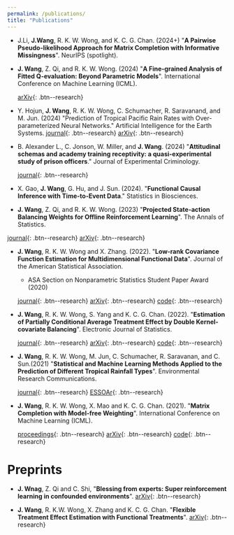 ```yaml
---
permalink: /publications/
title: "Publications"
---
```


- J.Li, **J.Wang**, R. K. W. Wong, and K. C. G. Chan. (2024+) "**A Pairwise Pseudo-likelihood Approach for Matrix Completion with Informative Missingness**". NeurIPS (spotlight).
 
- **J. Wang**, Z. Qi, and R. K. W. Wong. (2024) "**A Fine-grained Analysis of Fitted Q-evaluation: Beyond Parametric Models**".  International Conference on Machine Learning (ICML).
  
   [arXiv](https://arxiv.org/abs/2406.10438){: .btn--research}

- Y. Hojun, **J. Wang**, R. K. W. Wong, C. Schumacher, R. Saravanand, and M. Jun. (2024) "Prediction of Tropical Pacific Rain Rates with Over-parameterized Neural Networks." Artificial Intelligence for the Earth Systems.
  [journal](https://journals.ametsoc.org/view/journals/aies/3/3/AIES-D-23-0083.1.xml){: .btn--research}  [arXiv](https://arxiv.org/abs/2309.14358){: .btn--research} 


- B. Alexander L., C. Jonson, W. Miller, and **J. Wang**. (2024) "**Attitudinal schemas and academy training receptivity: a quasi-experimental study of prison officers**." Journal of Experimental Criminology.
  
  [journal](https://link.springer.com/article/10.1007/s11292-023-09604-7){: .btn--research}
  
-  X. Gao, **J. Wang**, G. Hu, and J. Sun. (2024).  "**Functional Causal Inference with Time-to-Event Data**." Statistics in Biosciences.

- **J. Wang**, Z. Qi, and R. K. W. Wong. (2023)  "**Projected State-action Balancing Weights for Offline Reinforcement Learning**". The Annals of Statistics.
  
 [journal](https://projecteuclid.org/journals/annals-of-statistics/volume-51/issue-4/Projected-state-action-balancing-weights-for-offline-reinforcement-learning/10.1214/23-AOS2302.full){: .btn--research} [arXiv](https://arxiv.org/abs/2109.04640){: .btn--research} 

- **J. Wang**, R. K. W. Wong and X. Zhang. (2022). "**Low-rank Covariance Function Estimation for Multidimensional Functional Data**". Journal of the American Statistical Association.
  - ASA Section on Nonparametric Statistics Student Paper Award (2020)

  [journal](https://www.tandfonline.com/doi/full/10.1080/01621459.2020.1820344){: .btn--research} [arXiv](https://arxiv.org/abs/2008.12919){: .btn--research}  [code](https://github.com/jiayiwang1017/mfdacov-code){: .btn--research}
  

- **J. Wang**, R. K. W. Wong, S. Yang and K. C. G. Chan. (2022).  "**Estimation of Partially Conditional Average Treatment Effect by Double Kernel-covariate Balancing**". Electronic Journal of Statistics. 

  [journal](https://projecteuclid.org/journals/electronic-journal-of-statistics/volume-16/issue-2/Estimation-of-partially-conditional-average-treatment-effect-by-double-kernel/10.1214/22-EJS2000.full){: .btn--research} [arXiv](https://arxiv.org/abs/2103.03437){: .btn--research} [code](https://github.com/jiayiwang1017/PCATE-balancing){: .btn--research}

  
- **J. Wang**,  R. K. W. Wong, M. Jun, C. Schumacher, R. Saravanan, and C. Sun.(2021) 
		"**Statistical and Machine Learning Methods Applied to the Prediction of Different Tropical Rainfall Types**". Environmental Research Communications. 
		
  [journal](https://doi.org/10.1088/2515-7620/ac371f){: .btn--research} [ESSOAr](https://www.essoar.org/doi/10.1002/essoar.10507122.3){: .btn--research} 
  

- **J. Wang**, R. K. W. Wong, X. Mao and K. C. G. Chan. (2021). "**Matrix Completion with Model-free Weighting**". International Conference on Machine Learning (ICML).

  [proceedings](http://proceedings.mlr.press/v139/wang21x/wang21x.pdf){: .btn--research} [arXiv](https://arxiv.org/abs/2106.05850){: .btn--research}  [code](https://github.com/jiayiwang1017/MC-weighting-code){: .btn--research}


# Preprints
- **J. Wnag**, Z. Qi and C. Shi, "**Blessing from experts: Super reinforcement learning in confounded environments**".
[arXiv](https://arxiv.org/abs/2209.15448){: .btn--research}

- **J. Wang**, R. K.W. Wong, X. Zhang and K. C. G. Chan. "**Flexible Treatment Effect Estimation with Functional Treatments**".
  [arXiv](https://arxiv.org/abs/2309.08039){: .btn--research}



  
  





